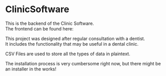 # ClinicSoftware   

This is the backend of the Clinic Software.    
The frontend can be found here:

This project was designed after regular consultation with a dentist.   
It includes the functionality that may be useful in a dental clinic.

CSV Files are used to store all the types of data in plaintext.

The installation process is very cumbersome right now, but there might be an installer in the works!

